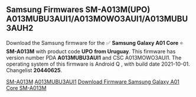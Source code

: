 <h2>Samsung Firmwares SM-A013M(UPO) A013MUBU3AUI1/A013MOWO3AUI1/A013MUBU3AUH2</h2>
Download the Samsung firmware for the ✅ <strong>Samsung Galaxy A01 Core </strong> ⭐ <strong>SM-A013M</strong> with product code <strong>UPO</strong> <strong> from Uruguay</strong>. This firmware has version number PDA <strong>A013MUBU3AUI1</strong> and CSC A013MOWO3AUI1. The operating system of this firmware is Android Q , with build date 2021-10-01. Changelist <strong>20440625</strong>.


[SM-A013M](https://samfirm.shop/samsung/model/SM-A013M)
[A013MUBU3AUI1](https://samfirm.shop/samsung/pda/A013MUBU3AUI1)
[Download Firmware Samsung Galaxy A01 Core SM-A013M](https://samfirm.shop/samsung/firmware/462063)
